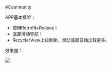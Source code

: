 #Community

APP基本框架：
 - 使用Retrofit+RxJava！
 - 底部滑动导航！
 - RecyclerView上拉刷新，滑动底部自动加载更多。
 

效果图：
 
 ![](https://github.com/jdsjlzx/Community/blob/master/pic/app.gif?raw=true) 
 
